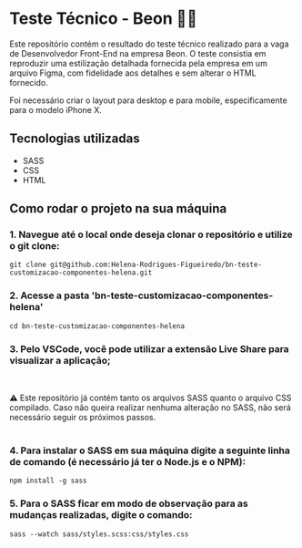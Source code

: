 # Teste Técnico - Beon 👩‍💻

Este repositório contém o resultado do teste técnico realizado para a vaga de Desenvolvedor Front-End na empresa Beon. O teste consistia em reproduzir uma estilização detalhada fornecida pela empresa em um arquivo Figma, com fidelidade aos detalhes e sem alterar o HTML fornecido.

Foi necessário criar o layout para desktop e para mobile, especificamente para o modelo iPhone X.

## Tecnologias utilizadas

* SASS
* CSS
* HTML

## Como rodar o projeto na sua máquina


### 1. Navegue até o local onde deseja clonar o repositório e utilize o git clone:
```
git clone git@github.com:Helena-Rodrigues-Figueiredo/bn-teste-customizacao-componentes-helena.git
```

### 2. Acesse a pasta 'bn-teste-customizacao-componentes-helena'
```
cd bn-teste-customizacao-componentes-helena
```

### 3. Pelo VSCode, você pode utilizar a extensão Live Share para visualizar a aplicação;
<br>

⚠️ Este repositório já contém tanto os arquivos SASS quanto o arquivo CSS compilado. Caso não queira realizar nenhuma alteração no SASS, não será necessário seguir os próximos passos.
<br><br>

### 4. Para instalar o SASS em sua máquina digite a seguinte linha de comando (é necessário já ter o Node.js e o NPM):

```
npm install -g sass
```

### 5. Para o SASS ficar em modo de observação para as mudanças realizadas, digite o comando:

```
sass --watch sass/styles.scss:css/styles.css
```
